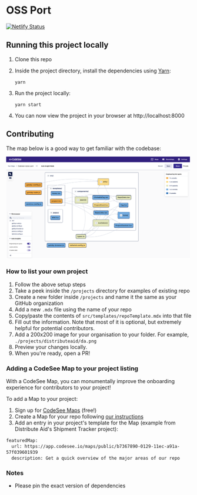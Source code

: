 # OSS Port

[![Netlify Status](https://api.netlify.com/api/v1/badges/02ace102-0025-4a8b-a68e-2eba2deb3bf5/deploy-status)](https://app.netlify.com/sites/gracious-sammet-0b4268/deploys)

## Running this project locally

1. Clone this repo
1. Inside the project directory, install the dependencies using [Yarn](https://classic.yarnpkg.com/en/):

   ```shell
   yarn
   ```

1. Run the project locally:

   ```shell
   yarn start
   ```

1. You can now view the project in your browser at http://localhost:8000

## Contributing

The map below is a good way to get familiar with the codebase:

[<img alt="CodeSee Map preview" src="docs/codebase-map.png" width="500">](https://app.codesee.io/maps/public/66e14ff0-0c28-11ec-83a7-234deb28a370)


### How to list your own project

1. Follow the above setup steps
1. Take a peek inside the `/projects` directory for examples of existing repo
1. Create a new folder inside `/projects` and name it the same as your GitHub organization
1. Add a new `.mdx` file using the name of your repo
1. Copy/paste the contents of `src/templates/repoTemplate.mdx` into that file
1. Fill out the information. Note that most of it is optional, but extremely helpful for potential contributors.
1. Add a 200x200 image for your organisation to your folder. For example, `./projects/distributeaid/da.png`
1. Preview your changes locally.
1. When you're ready, open a PR!

### Adding a CodeSee Map to your project listing

With a CodeSee Map, you can monumentally improve the onboarding experience for contributors to your project!

To add a Map to your project:

1. Sign up for [CodeSee Maps](https://codesee.io) (free!)
1. Create a Map for your repo following [our instructions](https://docs.codesee.io/en/latest/)
1. Add an entry in your project's template for the Map (example from Distribute Aid's Shipment Tracker project):

```
featuredMap:
  url: https://app.codesee.io/maps/public/b7367890-0129-11ec-a91a-57f039601939
  description: Get a quick overview of the major areas of our repo
```

### Notes

- Please pin the exact version of dependencies
